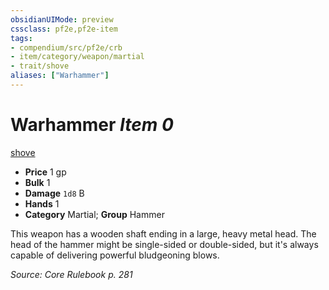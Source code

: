 ```yaml
---
obsidianUIMode: preview
cssclass: pf2e,pf2e-item
tags:
- compendium/src/pf2e/crb
- item/category/weapon/martial
- trait/shove
aliases: ["Warhammer"]
---
```

# Warhammer *Item 0*  
[shove](../../../Rules/traits/shove.md)  

- **Price** 1 gp
- **Bulk** 1
- **Damage** `1d8` B
- **Hands** 1
- **Category** Martial; **Group** Hammer 

This weapon has a wooden shaft ending in a large, heavy metal head. The head of the hammer might be single-sided or double-sided, but it's always capable of delivering powerful bludgeoning blows.

*Source: Core Rulebook p. 281*